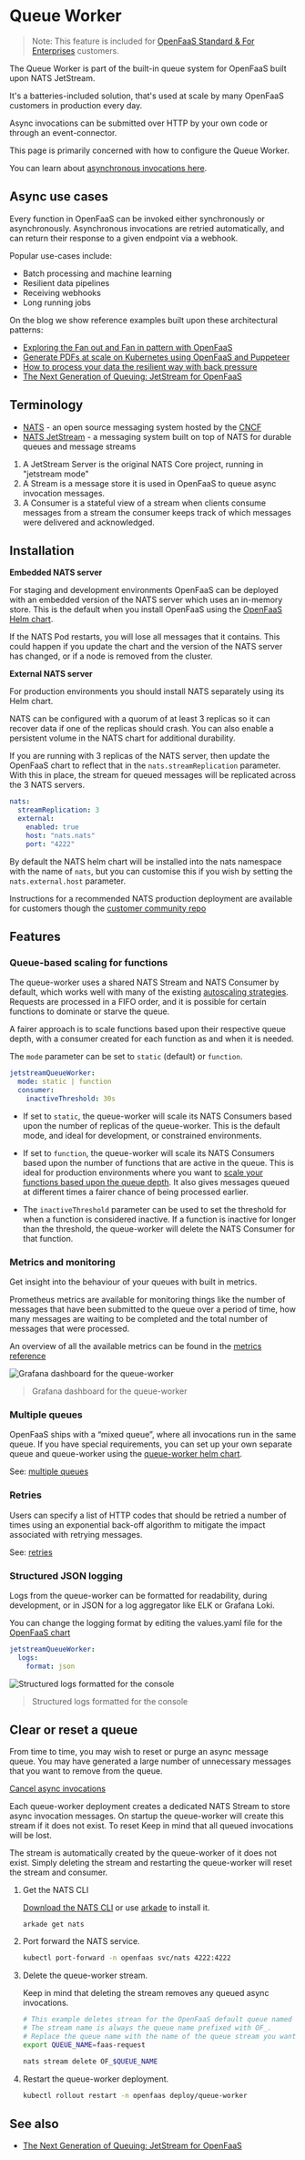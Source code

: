 # Queue Worker

> Note: This feature is included for [OpenFaaS Standard & For Enterprises](https://openfaas.com/pricing/) customers.

The Queue Worker is part of the built-in queue system for OpenFaaS built upon NATS JetStream.

It's a batteries-included solution, that's used at scale by many OpenFaaS customers in production every day.

Async invocations can be submitted over HTTP by your own code or through an event-connector.

This page is primarily concerned with how to configure the Queue Worker.

You can learn about [asynchronous invocations here](/reference/async).

## Async use cases

Every function in OpenFaaS can be invoked either synchronously or asynchronously. Asynchronous invocations are retried automatically, and can return their response to a given endpoint via a webhook.

Popular use-cases include:

- Batch processing and machine learning
- Resilient data pipelines
- Receiving webhooks
- Long running jobs

On the blog we show reference examples built upon these architectural patterns:

- [Exploring the Fan out and Fan in pattern with OpenFaaS](https://www.openfaas.com/blog/fan-out-and-back-in-using-functions/)
- [Generate PDFs at scale on Kubernetes using OpenFaaS and Puppeteer](https://www.openfaas.com/blog/pdf-generation-at-scale-on-kubernetes/)
- [How to process your data the resilient way with back pressure](https://www.openfaas.com/blog/limits-and-backpressure/)
- [The Next Generation of Queuing: JetStream for OpenFaaS](https://www.openfaas.com/blog/jetstream-for-openfaas/)

## Terminology

* [NATS](https://nats.io/) - an open source messaging system hosted by the [CNCF](https://www.cncf.io/)
* [NATS JetStream](https://docs.nats.io/nats-concepts/jetstream) - a messaging system built on top of NATS for durable queues and message streams

1. A JetStream Server is the original NATS Core project, running in "jetstream mode"
2. A Stream is a message store it is used in OpenFaaS to queue async invocation messages.
3. A Consumer is a stateful view of a stream when clients consume messages from a stream the consumer keeps track of which messages were delivered and acknowledged.

## Installation

**Embedded NATS server**

For staging and development environments OpenFaaS can be deployed with an embedded version of the NATS server which uses an in-memory store. This is the default when you install OpenFaaS using the [OpenFaaS Helm chart](https://github.com/openfaas/faas-netes/blob/master/chart/openfaas/README.md).

If the NATS Pod restarts, you will lose all messages that it contains. This could happen if you update the chart and the version of the NATS server has changed, or if a node is removed from the cluster.

**External NATS server**

For production environments you should install NATS separately using its Helm chart.

NATS can be configured with a quorum of at least 3 replicas so it can recover data if one of the replicas should crash. You can also enable a persistent volume in the NATS chart for additional durability.

If you are running with 3 replicas of the NATS server, then update the OpenFaaS chart to reflect that in the `nats.streamReplication` parameter. With this in place, the stream for queued messages will be replicated across the 3 NATS servers.

```yaml
nats:
  streamReplication: 3
  external:
    enabled: true
    host: "nats.nats"
    port: "4222"
```

By default the NATS helm chart will be installed into the nats namespace with the name of `nats`, but you can customise this if you wish by setting the `nats.external.host` parameter.

Instructions for a recommended NATS production deployment are available for customers though the [customer community repo](https://github.com/openfaas/customers/blob/master/jetstream.md)

## Features

### Queue-based scaling for functions

The queue-worker uses a shared NATS Stream and NATS Consumer by default, which works well with many of the existing [autoscaling strategies](/reference/async/#autoscaling). Requests are processed in a FIFO order, and it is possible for certain functions to dominate or starve the queue.

A fairer approach is to scale functions based upon their respective queue depth, with a consumer created for each function as and when it is needed.

The `mode` parameter can be set to `static` (default) or `function`.

```yaml
jetstreamQueueWorker:
  mode: static | function
  consumer:
    inactiveThreshold: 30s
```

* If set to `static`, the queue-worker will scale its NATS Consumers based upon the number of replicas of the queue-worker. This is the default mode, and ideal for development, or constrained environments.

* If set to `function`, the queue-worker will scale its NATS Consumers based upon the number of functions that are active in the queue. This is ideal for production environments where you want to [scale your functions based upon the queue depth](/reference/autoscaling/). It also gives messages queued at different times a fairer chance of being processed earlier.

* The `inactiveThreshold` parameter can be used to set the threshold for when a function is considered inactive. If a function is inactive for longer than the threshold, the queue-worker will delete the NATS Consumer for that function.

### Metrics and monitoring

Get insight into the behaviour of your queues with built in metrics.

Prometheus metrics are available for monitoring things like the number of messages that have been submitted to the queue over a period of time, how many messages are waiting to be completed and the total number of messages that were processed.

An overview of all the available metrics can be found in the [metrics reference](/architecture/metrics/#jetstream-for-openfaas)

![Grafana dashboard for the queue-worker](https://www.openfaas.com/images/2022-07-jetstream-for-openfaas/queue-worker-dashboard.png)
> Grafana dashboard for the queue-worker

### Multiple queues

OpenFaaS ships with a “mixed queue”, where all invocations run in the same queue. If you have special requirements, you can set up your own separate queue and queue-worker using the [queue-worker helm chart](https://github.com/openfaas/faas-netes/tree/master/chart/queue-worker).

See: [multiple queues](/reference/async/#multiple-queues)

### Retries

Users can specify a list of HTTP codes that should be retried a number of times using an exponential back-off algorithm to mitigate the impact associated with retrying messages.

See: [retries](/openfaas-pro/retries)

### Structured JSON logging

Logs from the queue-worker can be formatted for readability, during development, or in JSON for a log aggregator like ELK or Grafana Loki.

You can change the logging format by editing the values.yaml file for the [OpenFaaS chart](https://github.com/openfaas/faas-netes/tree/master/chart/openfaas)

```yaml
jetstreamQueueWorker:
  logs:
    format: json
```

![Structured logs formatted for the console](https://www.openfaas.com/images/2022-07-jetstream-for-openfaas/structured-logs.png)
> Structured logs formatted for the console

## Clear or reset a queue

From time to time, you may wish to reset or purge an async message queue. You may have generated a large number of unnecessary messages that you want to remove from the queue.

[Cancel async invocations](/reference/async/#cancel-async-invocations)

Each queue-worker deployment creates a dedicated NATS Stream to store async invocation messages. On startup the queue-worker will create this stream if it does not exist. To reset Keep in mind that all queued invocations will be lost.

The stream is automatically created by the queue-worker of it does not exist. Simply deleting the stream and restarting the queue-worker will reset the stream and consumer.

1. Get the NATS CLI

    [Download the NATS CLI](https://github.com/nats-io/natscli/releases/) or use [arkade](https://github.com/alexellis/arkade) to install it.

    ```
    arkade get nats
    ```

2. Port forward the NATS service.

    ```bash
    kubectl port-forward -n openfaas svc/nats 4222:4222
    ```

3. Delete the queue-worker stream.

    Keep in mind that deleting the stream removes any queued async invocations.

    ```bash
    # This example deletes strean for the OpenFaaS default queue named faas-request.
    # The stream name is always the queue name prefixed with OF_.
    # Replace the queue name with the name of the queue stream you want to delete.
    export QUEUE_NAME=faas-request

    nats stream delete OF_$QUEUE_NAME
    ```

4. Restart the queue-worker deployment.

    ```bash
    kubectl rollout restart -n openfaas deploy/queue-worker
    ```

## See also

- [The Next Generation of Queuing: JetStream for OpenFaaS](https://www.openfaas.com/blog/jetstream-for-openfaas/)
